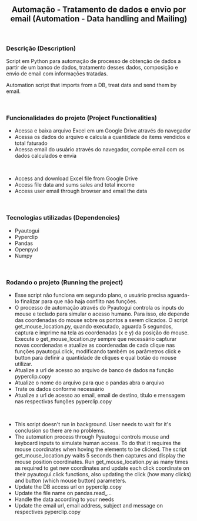 <h2 align='center'>Automação - Tratamento de dados e envio por email
(Automation - Data handling and Mailing)
</h2>
<br>

### Descrição (Description)

<p>Script em Python para automação de processo de obtenção de dados a partir de um banco de dados, tratamento desses dados, composição e envio de email com informações tratadas.</p>

<p>Automation script that imports from a DB, treat data and send them by email.</p>
<br>

### Funcionalidades do projeto (Project Functionalities)

* Acessa e baixa arquivo Excel em um Google Drive através do navegador
* Acessa os dados do arquivo e calcula a quantidade de items vendidos e total faturado
* Acessa email do usuário através do navegador, compõe email com os dados calculados e envia

<br>

* Access and download Excel file from Google Drive
* Access file data and sums sales and total income
* Access user email through browser and email the data
<br>


### Tecnologias utilizadas (Dependencies)

* Pyautogui
* Pyperclip
* Pandas
* Openpyxl
* Numpy
<br>


### Rodando o projeto (Running the project)

* Esse script não funciona em segundo plano, o usuário precisa aguarda-lo finalizar para que não haja conflito nas funções.
* O processo de automação através do Pyautogui controla os inputs do mouse e teclado para simular o acesso humano. Para isso, ele depende das coordenadas do mouse sobre os pontos a serem clicados. O script get_mouse_location.py, quando executado, aguarda 5 segundos, captura e imprime na tela as coordenadas (x e y) da posição do mouse. Execute o get_mouse_location.py sempre que necessário capturar novas coordenadas e atualize as coordenadas de cada clique nas funções pyautogui.click, modificando também os parâmetros click e button para definir a quantidade de cliques e qual botão do mouse utilizar.
* Atualize a url de acesso ao arquivo de banco de dados na função pyperclip.copy
* Atualize o nome do arquivo para que o pandas abra o arquivo
* Trate os dados conforme necessário
* Atualize a url de acesso ao email,  email de destino, título e mensagem nas respectivas funções pyperclip.copy
<br>

* This script doesn't run in background. User needs to wait for it's conclusion so there are no problems.
* The automation process through Pyautogui controls mouse and keyboard inputs to simulate human access. To do that it requires the mouse coordinates when hoving the elements to be clicked. The script get_mouse_location.py waits 5 seconds then captures and display the mouse position coordinates. Run get_mouse_location.py as many times as required to get new coordinates and update each click coordinate on their pyautogui.click functions, also updating the click (how many clicks) and button (which mouse button) parameters.
* Update the DB access url on pyperclip.copy
* Update the file name on pandas.read_...
* Handle the data according to your needs
* Update the email url, email address, subject and message on respectives pyperclip.copy
